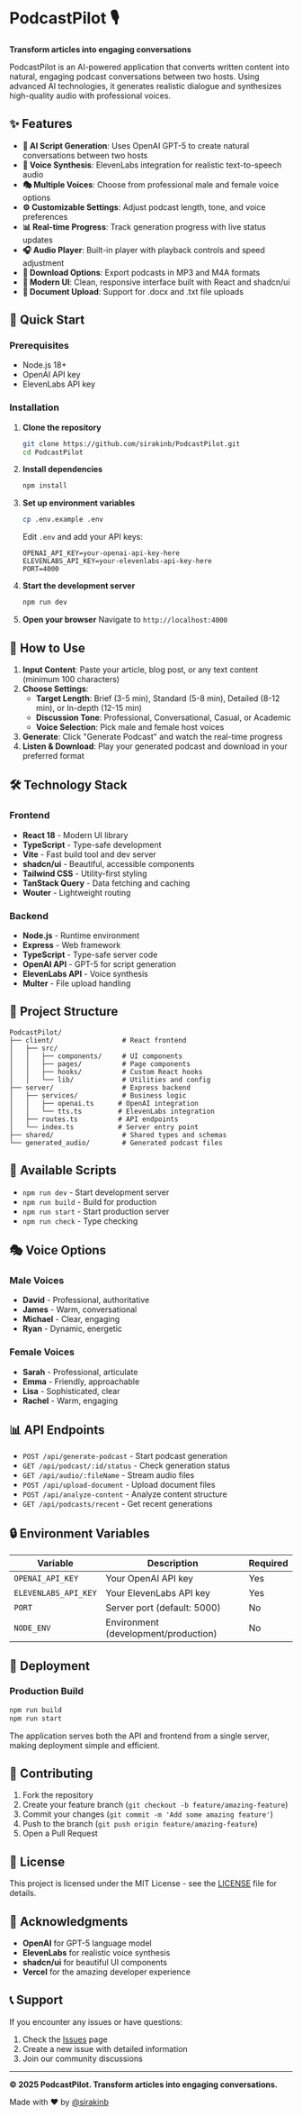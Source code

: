 # PodcastPilot 🎙️

**Transform articles into engaging conversations**

PodcastPilot is an AI-powered application that converts written content into natural, engaging podcast conversations between two hosts. Using advanced AI technologies, it generates realistic dialogue and synthesizes high-quality audio with professional voices.

## ✨ Features

- **🤖 AI Script Generation**: Uses OpenAI GPT-5 to create natural conversations between two hosts
- **🎵 Voice Synthesis**: ElevenLabs integration for realistic text-to-speech audio
- **🎭 Multiple Voices**: Choose from professional male and female voice options
- **⚙️ Customizable Settings**: Adjust podcast length, tone, and voice preferences
- **📊 Real-time Progress**: Track generation progress with live status updates
- **🎧 Audio Player**: Built-in player with playback controls and speed adjustment
- **💾 Download Options**: Export podcasts in MP3 and M4A formats
- **📱 Modern UI**: Clean, responsive interface built with React and shadcn/ui
- **📄 Document Upload**: Support for .docx and .txt file uploads

## 🚀 Quick Start

### Prerequisites

- Node.js 18+ 
- OpenAI API key
- ElevenLabs API key

### Installation

1. **Clone the repository**
   ```bash
   git clone https://github.com/sirakinb/PodcastPilot.git
   cd PodcastPilot
   ```

2. **Install dependencies**
   ```bash
   npm install
   ```

3. **Set up environment variables**
   ```bash
   cp .env.example .env
   ```
   
   Edit `.env` and add your API keys:
   ```env
   OPENAI_API_KEY=your-openai-api-key-here
   ELEVENLABS_API_KEY=your-elevenlabs-api-key-here
   PORT=4000
   ```

4. **Start the development server**
   ```bash
   npm run dev
   ```

5. **Open your browser**
   Navigate to `http://localhost:4000`

## 🎯 How to Use

1. **Input Content**: Paste your article, blog post, or any text content (minimum 100 characters)
2. **Choose Settings**:
   - **Target Length**: Brief (3-5 min), Standard (5-8 min), Detailed (8-12 min), or In-depth (12-15 min)
   - **Discussion Tone**: Professional, Conversational, Casual, or Academic
   - **Voice Selection**: Pick male and female host voices
3. **Generate**: Click "Generate Podcast" and watch the real-time progress
4. **Listen & Download**: Play your generated podcast and download in your preferred format

## 🛠️ Technology Stack

### Frontend
- **React 18** - Modern UI library
- **TypeScript** - Type-safe development
- **Vite** - Fast build tool and dev server
- **shadcn/ui** - Beautiful, accessible components
- **Tailwind CSS** - Utility-first styling
- **TanStack Query** - Data fetching and caching
- **Wouter** - Lightweight routing

### Backend
- **Node.js** - Runtime environment
- **Express** - Web framework
- **TypeScript** - Type-safe server code
- **OpenAI API** - GPT-5 for script generation
- **ElevenLabs API** - Voice synthesis
- **Multer** - File upload handling

## 📁 Project Structure

```
PodcastPilot/
├── client/                 # React frontend
│   ├── src/
│   │   ├── components/     # UI components
│   │   ├── pages/          # Page components
│   │   ├── hooks/          # Custom React hooks
│   │   └── lib/            # Utilities and config
├── server/                 # Express backend
│   ├── services/           # Business logic
│   │   ├── openai.ts      # OpenAI integration
│   │   └── tts.ts         # ElevenLabs integration
│   ├── routes.ts          # API endpoints
│   └── index.ts           # Server entry point
├── shared/                 # Shared types and schemas
└── generated_audio/        # Generated podcast files
```

## 🔧 Available Scripts

- `npm run dev` - Start development server
- `npm run build` - Build for production
- `npm run start` - Start production server
- `npm run check` - Type checking

## 🎭 Voice Options

### Male Voices
- **David** - Professional, authoritative
- **James** - Warm, conversational
- **Michael** - Clear, engaging
- **Ryan** - Dynamic, energetic

### Female Voices
- **Sarah** - Professional, articulate
- **Emma** - Friendly, approachable
- **Lisa** - Sophisticated, clear
- **Rachel** - Warm, engaging

## 📊 API Endpoints

- `POST /api/generate-podcast` - Start podcast generation
- `GET /api/podcast/:id/status` - Check generation status
- `GET /api/audio/:fileName` - Stream audio files
- `POST /api/upload-document` - Upload document files
- `POST /api/analyze-content` - Analyze content structure
- `GET /api/podcasts/recent` - Get recent generations

## 🔒 Environment Variables

| Variable | Description | Required |
|----------|-------------|----------|
| `OPENAI_API_KEY` | Your OpenAI API key | Yes |
| `ELEVENLABS_API_KEY` | Your ElevenLabs API key | Yes |
| `PORT` | Server port (default: 5000) | No |
| `NODE_ENV` | Environment (development/production) | No |

## 🚀 Deployment

### Production Build
```bash
npm run build
npm run start
```

The application serves both the API and frontend from a single server, making deployment simple and efficient.

## 🤝 Contributing

1. Fork the repository
2. Create your feature branch (`git checkout -b feature/amazing-feature`)
3. Commit your changes (`git commit -m 'Add some amazing feature'`)
4. Push to the branch (`git push origin feature/amazing-feature`)
5. Open a Pull Request

## 📝 License

This project is licensed under the MIT License - see the [LICENSE](LICENSE) file for details.

## 🙏 Acknowledgments

- **OpenAI** for GPT-5 language model
- **ElevenLabs** for realistic voice synthesis
- **shadcn/ui** for beautiful UI components
- **Vercel** for the amazing developer experience

## 📞 Support

If you encounter any issues or have questions:

1. Check the [Issues](https://github.com/sirakinb/PodcastPilot/issues) page
2. Create a new issue with detailed information
3. Join our community discussions

---

**© 2025 PodcastPilot. Transform articles into engaging conversations.**

Made with ❤️ by [@sirakinb](https://github.com/sirakinb)
